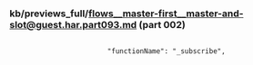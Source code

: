 ### kb/previews_full/flows__master-first__master-and-slot@guest.har.part093.md (part 002)

```md

                        "functionName": "_subscribe",
              
```

```

